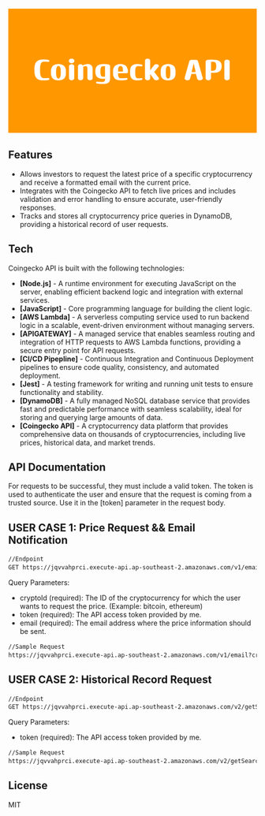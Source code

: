 ![Coingecko API](Coingecko_API.png)

## Features

- Allows investors to request the latest price of a specific cryptocurrency and receive a formatted email with the current
  price.
- Integrates with the Coingecko API to fetch live prices and includes validation and error handling to ensure accurate, user-friendly responses.
- Tracks and stores all cryptocurrency price queries in DynamoDB, providing a historical record of user requests.

## Tech

Coingecko API is built with the following technologies:

- **[Node.js]** - A runtime environment for executing JavaScript on the server, enabling efficient backend logic and integration with external services.
- **[JavaScript]** - Core programming language for building the client logic.
- **[AWS Lambda]** - A serverless computing service used to run backend logic in a scalable, event-driven environment without managing servers.
- **[APIGATEWAY]** - A managed service that enables seamless routing and integration of HTTP requests to AWS Lambda functions, providing a secure entry point for API requests.
- **[CI/CD Pipepline]** - Continuous Integration and Continuous Deployment pipelines to ensure code quality, consistency, and automated deployment.
- **[Jest]** - A testing framework for writing and running unit tests to ensure functionality and stability.
- **[DynamoDB]** - A fully managed NoSQL database service that provides fast and predictable performance with seamless scalability, ideal for storing and querying large amounts of data.
- **[Coingecko API]** - A cryptocurrency data platform that provides comprehensive data on thousands of cryptocurrencies, including live prices, historical data, and market trends.

## API Documentation

For requests to be successful, they must include a valid token. The token is used to authenticate the user and ensure that the request is coming from a trusted source. Use it in the [token] parameter in the request body.

## USER CASE 1: Price Request && Email Notification

```sh
//Endpoint
GET https://jqvvahprci.execute-api.ap-southeast-2.amazonaws.com/v1/email
```

Query Parameters:

- cryptoId (required): The ID of the cryptocurrency for which the user wants to request the price. (Example: bitcoin, ethereum)
- token (required): The API access token provided by me.
- email (required): The email address where the price information should be sent.

```sh
//Sample Request
https://jqvvahprci.execute-api.ap-southeast-2.amazonaws.com/v1/email?cryptoId=bitcoin&token=FAKETOKEN&email=xxxxxxx@gmail.com

```

## USER CASE 2: Historical Record Request

```sh
//Endpoint
GET https://jqvvahprci.execute-api.ap-southeast-2.amazonaws.com/v2/getSearchLog
```

Query Parameters:

- token (required): The API access token provided by me.

```sh
//Sample Request
https://jqvvahprci.execute-api.ap-southeast-2.amazonaws.com/v2/getSearchLog?token=FAKETOKEN

```

## License

MIT
